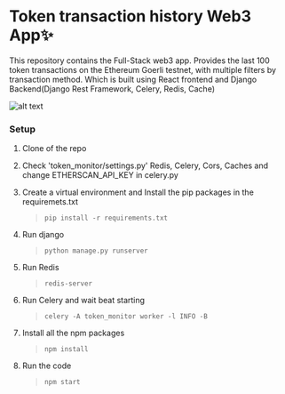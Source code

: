 # Token transaction history Web3 App✨

This repository contains the Full-Stack web3 app. Provides the last 100 token transactions on the Ethereum Goerli testnet, with multiple filters by transaction method. Which is built using React frontend and Django Backend(Django Rest Framework, Celery, Redis, Cache)

![alt text](https://raw.githubusercontent.com/devgoodman/token-monitor/blob/main/screenshot.png)

### Setup

1. Clone of the repo

2. Check 'token_monitor/settings.py' Redis, Celery, Cors, Caches and change ETHERSCAN_API_KEY in celery.py

3. Create a virtual environment and Install the pip packages in the requiremets.txt
    > `pip install -r requirements.txt`

4. Run django 
    > `python manage.py runserver` 

5. Run Redis
    > `redis-server`

6. Run Celery and wait beat starting
    > `celery -A token_monitor worker -l INFO -B`

7. Install all the npm packages
    > `npm install`

8. Run the code
    > `npm start`



   